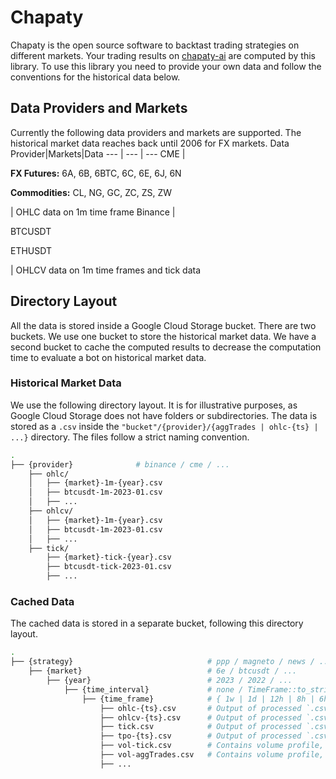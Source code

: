 # Chapaty
Chapaty is the open source software to backtast trading strategies on different markets. Your trading results on [chapaty-ai](https://www.chapaty-ai.com) are computed by this library. To use this library you need to provide your own data and follow the conventions for the historical data below.
## Data Providers and Markets
Currently the following data providers and markets are supported. The historical market data reaches back until 2006 for FX markets.
Data Provider|Markets|Data
--- | --- | ---
CME | <p> **FX Futures:** 6A, 6B, 6BTC, 6C, 6E, 6J, 6N <p> **Commodities:** CL, NG, GC, ZC, ZS, ZW<p> | OHLC data on 1m time frame
Binance | <p> BTCUSDT <p> ETHUSDT <p> | OHLCV data on 1m time frames and tick data

## Directory Layout
All the data is stored inside a Google Cloud Storage bucket. There are two buckets. We use one bucket to store the historical market data. We have a second bucket to cache the computed results to decrease the computation time to evaluate a bot on historical market data.

### Historical Market Data
We use the following directory layout. It is for illustrative purposes, as Google Cloud Storage does not have folders or subdirectories. The data is stored as a `.csv` inside the `"bucket"/{provider}/{aggTrades | ohlc-{ts} | ...}` directory. The files follow a strict naming convention.
```bash
.
├── {provider}              # binance / cme / ...   
    ├── ohlc/
    │   ├── {market}-1m-{year}.csv
    │   ├── btcusdt-1m-2023-01.csv
    │   ├── ...
    ├── ohlcv/
    │   ├── {market}-1m-{year}.csv
    │   ├── btcusdt-1m-2023-01.csv
    │   ├── ...
    ├── tick/               
        ├── {market}-tick-{year}.csv
        ├── btcusdt-tick-2023-01.csv
        ├── ...
```
### Cached Data
The cached data is stored in a separate bucket, following this directory layout.
```bash
.
├── {strategy}                              # ppp / magneto / news / ...
    ├── {market}                            # 6e / btcusdt / ...
        ├── {year}                          # 2023 / 2022 / ...
            ├── {time_interval}             # none / TimeFrame::to_string()
                ├── {time_frame}            # { 1w | 1d | 12h | 8h | 6h | 4h | 3h | 2h | 1h | 30m | 15m | 5m }
                    ├── ohlc-{ts}.csv       # Output of processed `.csv` files
                    ├── ohlcv-{ts}.csv      # Output of processed `.csv` files
                    ├── tick.csv            # Output of processed `.csv` files
                    ├── tpo-{ts}.csv        # Output of processed `.csv` files
                    ├── vol-tick.csv        # Contains volume profile, which is computed by tick data
                    ├── vol-aggTrades.csv   # Contains volume profile, which is computed by aggTrades data
                    ├── ...
```